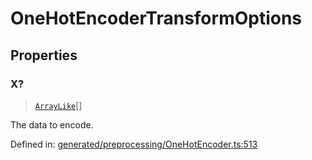 # OneHotEncoderTransformOptions

## Properties

### X?

> [`ArrayLike`](../types/ArrayLike.md)[]

The data to encode.

Defined in:  [generated/preprocessing/OneHotEncoder.ts:513](https://github.com/transitive-bullshit/scikit-learn-ts/blob/b59c1ff/packages/sklearn/src/generated/preprocessing/OneHotEncoder.ts#L513)
